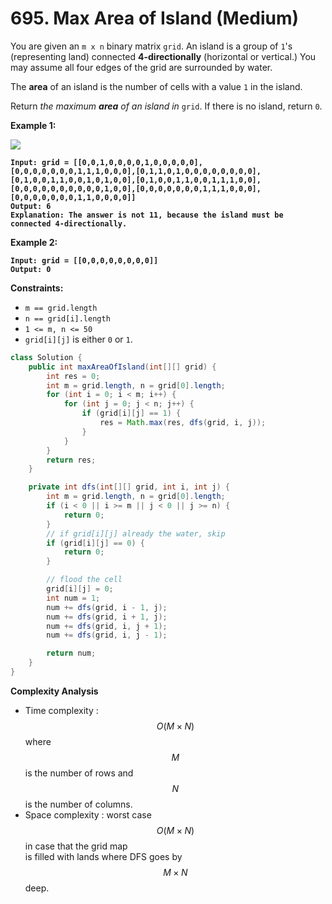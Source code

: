 # 695. Max Area of Island (Medium)

You are given an `m x n` binary matrix `grid`. An island is a group of `1`'s (representing land) connected **4-directionally** (horizontal or vertical.) You may assume all four edges of the grid are surrounded by water.

The **area** of an island is the number of cells with a value `1` in the island.

Return _the maximum **area** of an island in_ `grid`. If there is no island, return `0`.

**Example 1:**

![](https://assets.leetcode.com/uploads/2021/05/01/maxarea1-grid.jpg)

<pre><code><strong>Input: grid = [[0,0,1,0,0,0,0,1,0,0,0,0,0],[0,0,0,0,0,0,0,1,1,1,0,0,0],[0,1,1,0,1,0,0,0,0,0,0,0,0],[0,1,0,0,1,1,0,0,1,0,1,0,0],[0,1,0,0,1,1,0,0,1,1,1,0,0],[0,0,0,0,0,0,0,0,0,0,1,0,0],[0,0,0,0,0,0,0,1,1,1,0,0,0],[0,0,0,0,0,0,0,1,1,0,0,0,0]]
</strong><strong>Output: 6
</strong><strong>Explanation: The answer is not 11, because the island must be connected 4-directionally.
</strong></code></pre>

**Example 2:**

<pre><code><strong>Input: grid = [[0,0,0,0,0,0,0,0]]
</strong><strong>Output: 0
</strong></code></pre>

**Constraints:**

* `m == grid.length`
* `n == grid[i].length`
* `1 <= m, n <= 50`
* `grid[i][j]` is either `0` or `1`.

```java
class Solution {
    public int maxAreaOfIsland(int[][] grid) {
        int res = 0;
        int m = grid.length, n = grid[0].length;
        for (int i = 0; i < m; i++) {
            for (int j = 0; j < n; j++) {
                if (grid[i][j] == 1) {
                    res = Math.max(res, dfs(grid, i, j));
                }
            }
        }
        return res;
    }

    private int dfs(int[][] grid, int i, int j) {
        int m = grid.length, n = grid[0].length;
        if (i < 0 || i >= m || j < 0 || j >= n) {
            return 0;
        }
        // if grid[i][j] already the water, skip
        if (grid[i][j] == 0) {
            return 0;
        }

        // flood the cell
        grid[i][j] = 0;
        int num = 1;
        num += dfs(grid, i - 1, j);
        num += dfs(grid, i + 1, j);
        num += dfs(grid, i, j + 1);
        num += dfs(grid, i, j - 1);

        return num;
    }
}
```

**Complexity Analysis**

* Time complexity : $$O(M×N)$$ where $$M$$ is the number of rows and\
  $$N$$ is the number of columns.
* Space complexity : worst case $$O(M×N)$$ in case that the grid map\
  is filled with lands where DFS goes by $$M×N$$ deep.
